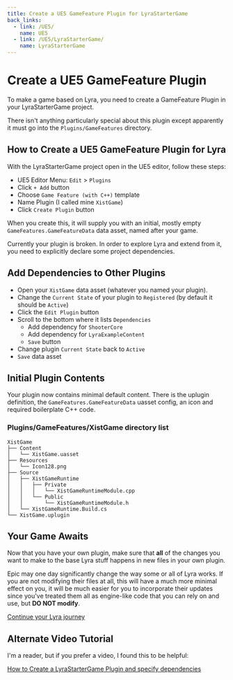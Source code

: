```yaml
---
title: Create a UE5 GameFeature Plugin for LyraStarterGame
back_links:
  - link: /UE5/
    name: UE5
  - link: /UE5/LyraStarterGame/
    name: LyraStarterGame
---
```



# Create a UE5 GameFeature Plugin

To make a game based on Lyra, you need to create a GameFeature Plugin in your LyraStarterGame project.

There isn't anything particularly special about this plugin except apparently it must go into the `Plugins/GameFeatures` directory.


## How to Create a UE5 GameFeature Plugin for Lyra

With the LyraStarterGame project open in the UE5 editor, follow these steps:

- UE5 Editor Menu: `Edit` > `Plugins`
- Click `+ Add` button
- Choose `Game Feature (with C++)` template
- Name Plugin (I called mine `XistGame`)
- Click `Create Plugin` button

When you create this, it will supply you with an initial, mostly empty `GameFeatures.GameFeatureData` data asset, named after your game.

Currently your plugin is broken.  In order to explore Lyra and extend from it, you need to explicitly declare some project dependencies.


## Add Dependencies to Other Plugins

- Open your `XistGame` data asset (whatever you named your plugin).
- Change the `Current State` of your plugin to `Registered` (by default it should be `Active`)
- Click the `Edit Plugin` button
- Scroll to the bottom where it lists `Dependencies`
  - Add dependency for `ShooterCore`
  - Add dependency for `LyraExampleContent`
  - `Save` button
- Change plugin `Current State` back to `Active`
- `Save` data asset


## Initial Plugin Contents

Your plugin now contains minimal default content.  There is the uplugin definition, the `GameFeatures.GameFeatureData` uasset config, an icon and
required boilerplate C++ code.

### Plugins/GameFeatures/XistGame directory list
```text
XistGame
├── Content
│   └── XistGame.uasset
├── Resources
│   └── Icon128.png
├── Source
│   ├── XistGameRuntime
│   │   ├── Private
│   │   │   └── XistGameRuntimeModule.cpp
│   │   └── Public
│   │       └── XistGameRuntimeModule.h
│   └── XistGameRuntime.Build.cs
└── XistGame.uplugin
```


## Your Game Awaits

Now that you have your own plugin, make sure that **all** of the changes you want
to make to the base Lyra stuff happens in new files in your own plugin.

Epic may one day significantly change the way some or all of Lyra works.  If you
are not modifying their files at all, this will have a much more minimal effect on you, it will be much easier for you to incorporate their updates since you've
treated them all as engine-like code that you can rely on and use, but
**DO NOT modify**.

<a href="./">
    Continue your Lyra journey
</a>


## Alternate Video Tutorial

I'm a reader, but if you prefer a video, I found this to be helpful:

[How to Create a LyraStarterGame Plugin and specify dependencies](https://youtu.be/Y67z-k0DkLY?t=163)
